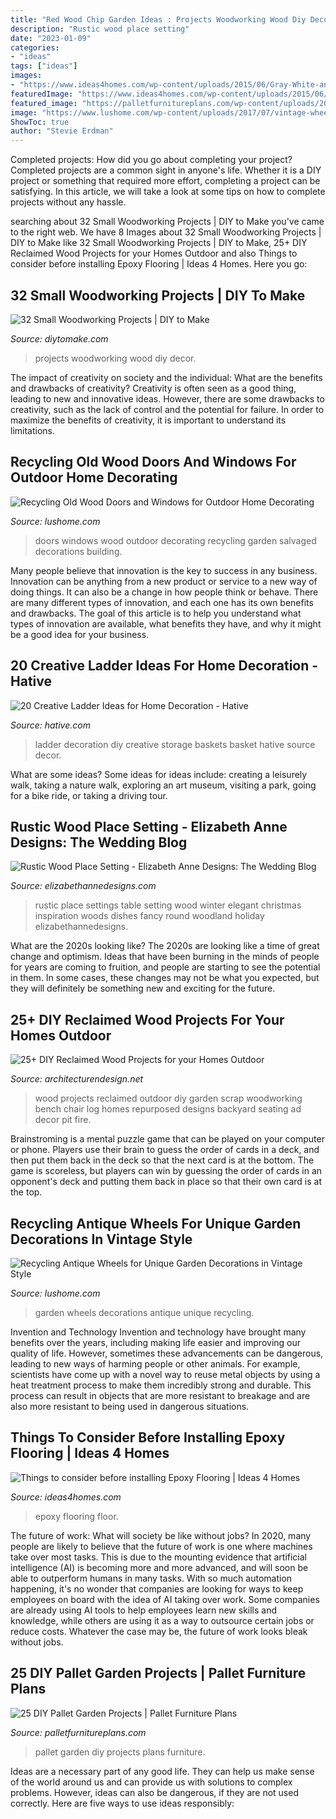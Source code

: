 ```yaml
---
title: "Red Wood Chip Garden Ideas : Projects Woodworking Wood Diy Decor"
description: "Rustic wood place setting"
date: "2023-01-09"
categories:
- "ideas"
tags: ["ideas"]
images:
- "https://www.ideas4homes.com/wp-content/uploads/2015/06/Gray-White-and-Black-Epoxy-Chip-Floor.jpg"
featuredImage: "https://www.ideas4homes.com/wp-content/uploads/2015/06/Gray-White-and-Black-Epoxy-Chip-Floor.jpg"
featured_image: "https://palletfurnitureplans.com/wp-content/uploads/2013/12/pallet-garden-2.jpg"
image: "https://www.lushome.com/wp-content/uploads/2017/07/vintage-wheels-recycling-garden-decorations-29.jpg"
ShowToc: true
author: "Stevie Erdman"
---
```



Completed projects: How did you go about completing your project?
Completed projects are a common sight in anyone's life. Whether it is a DIY project or something that required more effort, completing a project can be satisfying. In this article, we will take a look at some tips on how to complete projects without any hassle.

	

		
searching about 32 Small Woodworking Projects | DIY to Make you've came to the right web. We have 8 Images about 32 Small Woodworking Projects | DIY to Make like 32 Small Woodworking Projects | DIY to Make, 25+ DIY Reclaimed Wood Projects for your Homes Outdoor and also Things to consider before installing Epoxy Flooring | Ideas 4 Homes. Here you go:
		
    
## 32 Small Woodworking Projects | DIY To Make

<img loading=lazy src="http://www.diytomake.com/wp-content/uploads/2016/03/card-holder.jpg" onerror="this.onerror=null;this.src='https://tse2.mm.bing.net/th?id=OIP.EpL8YHLKw8WSN5sJoEvNywHaJ3&amp;pid=15.1';" alt="32 Small Woodworking Projects | DIY to Make">

_Source: diytomake.com_

>projects woodworking wood diy decor. 

	

The impact of creativity on society and the individual: What are the benefits and drawbacks of creativity?
Creativity is often seen as a good thing, leading to new and innovative ideas. However, there are some drawbacks to creativity, such as the lack of control and the potential for failure. In order to maximize the benefits of creativity, it is important to understand its limitations.

    
## Recycling Old Wood Doors And Windows For Outdoor Home Decorating

<img loading=lazy src="https://www.lushome.com/wp-content/uploads/2014/07/reuse-recycle-salvaged-wood-doors-windows-garden-design-5.jpg" onerror="this.onerror=null;this.src='https://tse1.mm.bing.net/th?id=OIP.4PO53Jn5dKcr48r-odCmJgHaJ3&amp;pid=15.1';" alt="Recycling Old Wood Doors and Windows for Outdoor Home Decorating">

_Source: lushome.com_

>doors windows wood outdoor decorating recycling garden salvaged decorations building. 

	

Many people believe that innovation is the key to success in any business. Innovation can be anything from a new product or service to a new way of doing things. It can also be a change in how people think or behave. There are many different types of innovation, and each one has its own benefits and drawbacks. The goal of this article is to help you understand what types of innovation are available, what benefits they have, and why it might be a good idea for your business.

    
## 20 Creative Ladder Ideas For Home Decoration - Hative

<img loading=lazy src="https://hative.com/wp-content/uploads/2014/06/ladder-decor-ideas/6-ladder-decor-ideas.jpg" onerror="this.onerror=null;this.src='https://tse3.mm.bing.net/th?id=OIP.2IL4gQVp3kRHjPaoROTzMwHaLH&amp;pid=15.1';" alt="20 Creative Ladder Ideas for Home Decoration - Hative">

_Source: hative.com_

>ladder decoration diy creative storage baskets basket hative source decor. 

	

What are some ideas?
Some ideas for ideas include: creating a leisurely walk, taking a nature walk, exploring an art museum, visiting a park, going for a bike ride, or taking a driving tour.

    
## Rustic Wood Place Setting - Elizabeth Anne Designs: The Wedding Blog

<img loading=lazy src="http://www.elizabethannedesigns.com/blog/wp-content/uploads/2014/01/Rustic-Wood-Place-Setting.jpg" onerror="this.onerror=null;this.src='https://tse1.mm.bing.net/th?id=OIP.Q10zTZOiuOntF-n1lOEA5wHaLH&amp;pid=15.1';" alt="Rustic Wood Place Setting - Elizabeth Anne Designs: The Wedding Blog">

_Source: elizabethannedesigns.com_

>rustic place settings table setting wood winter elegant christmas inspiration woods dishes fancy round woodland holiday elizabethannedesigns. 

	

What are the 2020s looking like?
The 2020s are looking like a time of great change and optimism. Ideas that have been burning in the minds of people for years are coming to fruition, and people are starting to see the potential in them. In some cases, these changes may not be what you expected, but they will definitely be something new and exciting for the future.

    
## 25+ DIY Reclaimed Wood Projects For Your Homes Outdoor

<img loading=lazy src="http://cdn.architecturendesign.net/wp-content/uploads/2015/05/AD-Outdoor-Reclaimed-Wood-Projects-14.jpg" onerror="this.onerror=null;this.src='https://tse4.mm.bing.net/th?id=OIP.womx19xwh-u_l-Lc47TUfgHaIK&amp;pid=15.1';" alt="25+ DIY Reclaimed Wood Projects for your Homes Outdoor">

_Source: architecturendesign.net_

>wood projects reclaimed outdoor diy garden scrap woodworking bench chair log homes repurposed designs backyard seating ad decor pit fire. 

	

Brainstroming is a mental puzzle game that can be played on your computer or phone. Players use their brain to guess the order of cards in a deck, and then put them back in the deck so that the next card is at the bottom. The game is scoreless, but players can win by guessing the order of cards in an opponent's deck and putting them back in place so that their own card is at the top.

    
## Recycling Antique Wheels For Unique Garden Decorations In Vintage Style

<img loading=lazy src="https://www.lushome.com/wp-content/uploads/2017/07/vintage-wheels-recycling-garden-decorations-29.jpg" onerror="this.onerror=null;this.src='https://tse2.mm.bing.net/th?id=OIP.WrsOanLZkKXhTx2LmaHFKgAAAA&amp;pid=15.1';" alt="Recycling Antique Wheels for Unique Garden Decorations in Vintage Style">

_Source: lushome.com_

>garden wheels decorations antique unique recycling. 

	

Invention and Technology
Invention and technology have brought many benefits over the years, including making life easier and improving our quality of life. However, sometimes these advancements can be dangerous, leading to new ways of harming people or other animals. For example, scientists have come up with a novel way to reuse metal objects by using a heat treatment process to make them incredibly strong and durable. This process can result in objects that are more resistant to breakage and are also more resistant to being used in dangerous situations.

    
## Things To Consider Before Installing Epoxy Flooring | Ideas 4 Homes

<img loading=lazy src="https://www.ideas4homes.com/wp-content/uploads/2015/06/Gray-White-and-Black-Epoxy-Chip-Floor.jpg" onerror="this.onerror=null;this.src='https://tse2.mm.bing.net/th?id=OIP.NtYJMB7PGD05AcnIMnWd8gHaFj&amp;pid=15.1';" alt="Things to consider before installing Epoxy Flooring | Ideas 4 Homes">

_Source: ideas4homes.com_

>epoxy flooring floor. 

	

The future of work: What will society be like without jobs?
In 2020, many people are likely to believe that the future of work is one where machines take over most tasks. This is due to the mounting evidence that artificial intelligence (AI) is becoming more and more advanced, and will soon be able to outperform humans in many tasks. With so much automation happening, it's no wonder that companies are looking for ways to keep employees on board with the idea of AI taking over work. Some companies are already using AI tools to help employees learn new skills and knowledge, while others are using it as a way to outsource certain jobs or reduce costs. Whatever the case may be, the future of work looks bleak without jobs.

    
## 25 DIY Pallet Garden Projects | Pallet Furniture Plans

<img loading=lazy src="https://palletfurnitureplans.com/wp-content/uploads/2013/12/pallet-garden-2.jpg" onerror="this.onerror=null;this.src='https://tse2.mm.bing.net/th?id=OIP.woFaFHmV-KilcrBT4sSD8AHaJ6&amp;pid=15.1';" alt="25 DIY Pallet Garden Projects | Pallet Furniture Plans">

_Source: palletfurnitureplans.com_

>pallet garden diy projects plans furniture. 

	

Ideas are a necessary part of any good life. They can help us make sense of the world around us and can provide us with solutions to complex problems. However, ideas can also be dangerous, if they are not used correctly. Here are five ways to use ideas responsibly: 

